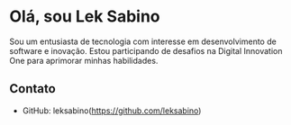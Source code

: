 # Olá, sou Lek Sabino

Sou um entusiasta de tecnologia com interesse em desenvolvimento de software e inovação. Estou participando de desafios na Digital Innovation One para aprimorar minhas habilidades.

## Contato

- GitHub: leksabino(https://github.com/leksabino)


